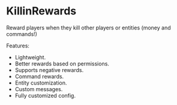 # KillinRewards
Reward players when they kill other players or entities (money and commands!)

Features:
- Lightweight.
- Better rewards based on permissions.
- Supports negative rewards.
- Command rewards.
- Entity customization.
- Custom messages.
- Fully customized config.
